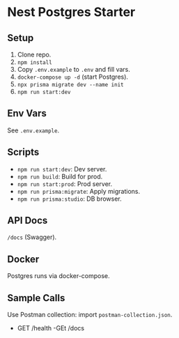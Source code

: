# Nest Postgres Starter

## Setup
1. Clone repo.
2. `npm install`
3. Copy `.env.example` to `.env` and fill vars.
4. `docker-compose up -d` (start Postgres).
5. `npx prisma migrate dev --name init`
6. `npm run start:dev`

## Env Vars
See `.env.example`.

## Scripts
- `npm run start:dev`: Dev server.
- `npm run build`: Build for prod.
- `npm run start:prod`: Prod server.
- `npm run prisma:migrate`: Apply migrations.
- `npm run prisma:studio`: DB browser.

## API Docs
`/docs` (Swagger).

## Docker
Postgres runs via docker-compose.

## Sample Calls
Use Postman collection: import `postman-collection.json`.
- GET /health
-GEt /docs

